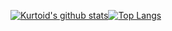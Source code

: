 [![Kurtoid's github stats](https://github-readme-stats.vercel.app/api?username=kurtoid)](https://github.com/anuraghazra/github-readme-stats)[![Top Langs](https://github-readme-stats.vercel.app/api/top-langs/?username=kurtoid)](https://github.com/anuraghazra/github-readme-stats)
